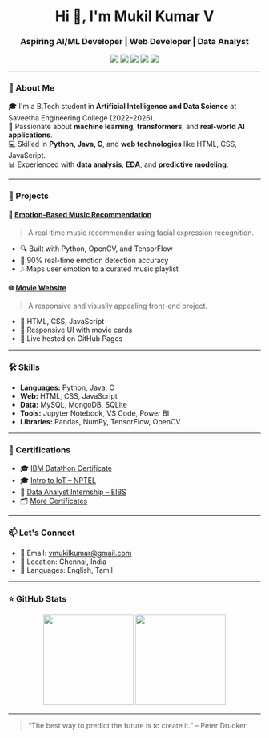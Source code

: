 <h1 align="center">Hi 👋, I'm Mukil Kumar V</h1>
<h3 align="center">Aspiring AI/ML Developer | Web Developer | Data Analyst</h3>

<p align="center">
  <a href="mailto:vmukilkumar@gmail.com"><img src="https://img.shields.io/badge/Gmail-D14836?style=for-the-badge&logo=gmail&logoColor=white" /></a>
  <a href="https://www.linkedin.com/in/mukil-kumar-v-331a1b276/"><img src="https://img.shields.io/badge/LinkedIn-0077B5?style=for-the-badge&logo=linkedin&logoColor=white" /></a>
  <a href="https://github.com/Mukilkumar-SEC"><img src="https://img.shields.io/badge/GitHub-100000?style=for-the-badge&logo=github&logoColor=white" /></a>
  <a href="https://x.com/V_MukilKumar"><img src="https://img.shields.io/badge/Twitter-1DA1F2?style=for-the-badge&logo=twitter&logoColor=white" /></a>
  <a href="https://leetcode.com/u/Mukilkumarv/"><img src="https://img.shields.io/badge/LeetCode-FFA116?style=for-the-badge&logo=leetcode&logoColor=black" /></a>
</p>

---

### 🚀 About Me

🎓 I'm a B.Tech student in **Artificial Intelligence and Data Science** at Saveetha Engineering College (2022–2026).  
🧠 Passionate about **machine learning**, **transformers**, and **real-world AI applications**.  
💻 Skilled in **Python, Java, C**, and **web technologies** like HTML, CSS, JavaScript.  
📊 Experienced with **data analysis**, **EDA**, and **predictive modeling**.

---

### 🧠 Projects

#### 🎵 [Emotion-Based Music Recommendation](https://github.com/Mukilkumar-SEC/Emotion-Detection)
> A real-time music recommender using facial expression recognition.

- 🔍 Built with Python, OpenCV, and TensorFlow
- 🎯 90% real-time emotion detection accuracy
- 🎶 Maps user emotion to a curated music playlist

#### 🌐 [Movie Website](https://vinithadhanajeyan.github.io/Movie_website/)
> A responsive and visually appealing front-end project.

- 🎨 HTML, CSS, JavaScript
- 📱 Responsive UI with movie cards
- 🚀 Live hosted on GitHub Pages

---

### 🛠️ Skills

- **Languages:** Python, Java, C  
- **Web:** HTML, CSS, JavaScript  
- **Data:** MySQL, MongoDB, SQLite  
- **Tools:** Jupyter Notebook, VS Code, Power BI  
- **Libraries:** Pandas, NumPy, TensorFlow, OpenCV

---

### 📜 Certifications

- 🎓 [IBM Datathon Certificate](https://drive.google.com/file/d/1IkRMqdIzJvZmZr9uAAtyhmWw6GBPjHXp/view?usp=sharing)  
- 🎓 [Intro to IoT – NPTEL](https://archive.nptel.ac.in/content/noc/NOC24/SEM1/Ecertificates/106/noc24-cs35/Course/NPTEL24CS35S55880058430800071.pdf)  
- 🧠 [Data Analyst Internship – EIBS](https://eibsglobal.com/)  
- 🗂️ [More Certificates](https://drive.google.com/drive/folders/1_hQ8g-51YMCEX2Hi_OTUrygzr3WQ92y_?usp=sharing)

---

### 📫 Let's Connect

- 📧 Email: vmukilkumar@gmail.com  
- 📍 Location: Chennai, India  
- 💬 Languages: English, Tamil

---

### ⭐ GitHub Stats

<p align="center">
  <img src="https://github-readme-stats.vercel.app/api?username=Mukilkumar-SEC&show_icons=true&theme=radical" height="180" />
  <img src="https://github-readme-stats.vercel.app/api/top-langs/?username=Mukilkumar-SEC&layout=compact&theme=radical" height="180" />
</p>

---

> “The best way to predict the future is to create it.” – Peter Drucker

